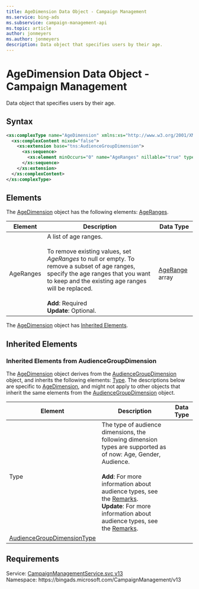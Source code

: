 ```yaml
---
title: AgeDimension Data Object - Campaign Management
ms.service: bing-ads
ms.subservice: campaign-management-api
ms.topic: article
author: jonmeyers
ms.author: jonmeyers
description: Data object that specifies users by their age.
---
```

# AgeDimension Data Object - Campaign Management
Data object that specifies users by their age.

## Syntax
```xml
<xs:complexType name="AgeDimension" xmlns:xs="http://www.w3.org/2001/XMLSchema">
  <xs:complexContent mixed="false">
    <xs:extension base="tns:AudienceGroupDimension">
      <xs:sequence>
        <xs:element minOccurs="0" name="AgeRanges" nillable="true" type="tns:ArrayOfAgeRange" />
      </xs:sequence>
    </xs:extension>
  </xs:complexContent>
</xs:complexType>
```

## <a name="elements"></a>Elements

The [AgeDimension](agedimension.md) object has the following elements: [AgeRanges](#ageranges).

|Element|Description|Data Type|
|-----------|---------------|-------------|
|<a name="ageranges"></a>AgeRanges|A list of age ranges. <br /><br />To remove existing values, set *AgeRanges* to null or empty. To remove a subset of age ranges, specify the age ranges that you want to keep and the existing age ranges will be replaced.<br /><br />**Add**: Required <br />**Update**: Optional. |[AgeRange](agerange.md) array|

The [AgeDimension](agedimension.md) object has [Inherited Elements](#inheritedelements).

## <a name="inheritedelements"></a>Inherited Elements

### <a name="inheritedelementsaudiencegroupdimension"></a>Inherited Elements from AudienceGroupDimension
The [AgeDimension](agedimension.md) object derives from the [AudienceGroupDimension](audiencegroupdimension.md) object, and inherits the following elements: [Type](#type). The descriptions below are specific to [AgeDimension](agedimension.md), and might not apply to other objects that inherit the same elements from the [AudienceGroupDimension](audiencegroupdimension.md) object.  

|Element|Description|Data Type|
|-----------|---------------|-------------|
|<a name="type"></a>Type|The type of audience dimensions, the following dimension types are supported as of now: Age, Gender, Audience.<br /><br />**Add**: For more information about audience types, see the [Remarks](../campaign-management-service/audience.md#remarks). <br />**Update**: For more information about audience types, see the [Remarks](../campaign-management-service/audience.md#remarks).
|[AudienceGroupDimensionType](audiencegroupdimensiontype.md)|

## Requirements
Service: [CampaignManagementService.svc v13](https://campaign.api.bingads.microsoft.com/Api/Advertiser/CampaignManagement/v13/CampaignManagementService.svc)  
Namespace: https\://bingads.microsoft.com/CampaignManagement/v13  

